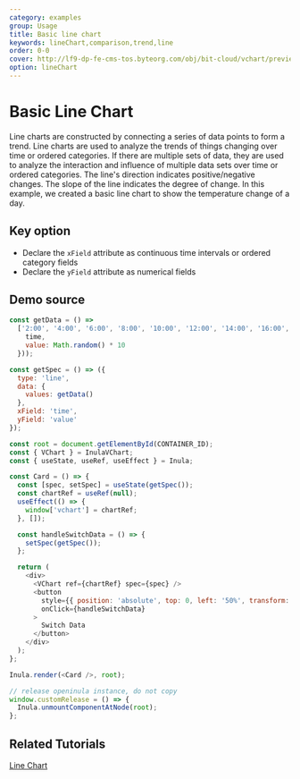 ```yaml
---
category: examples
group: Usage
title: Basic line chart
keywords: lineChart,comparison,trend,line
order: 0-0
cover: http://lf9-dp-fe-cms-tos.byteorg.com/obj/bit-cloud/vchart/preview/line-chart/basic-line.png
option: lineChart
---
```


# Basic Line Chart

Line charts are constructed by connecting a series of data points to form a trend. Line charts are used to analyze the trends of things changing over time or ordered categories. If there are multiple sets of data, they are used to analyze the interaction and influence of multiple data sets over time or ordered categories. The line's direction indicates positive/negative changes. The slope of the line indicates the degree of change. In this example, we created a basic line chart to show the temperature change of a day.

## Key option

- Declare the `xField` attribute as continuous time intervals or ordered category fields
- Declare the `yField` attribute as numerical fields

## Demo source

```javascript livedemo template=openinula-vchart
const getData = () =>
  ['2:00', '4:00', '6:00', '8:00', '10:00', '12:00', '14:00', '16:00', '18:00'].map(time => ({
    time,
    value: Math.random() * 10
  }));

const getSpec = () => ({
  type: 'line',
  data: {
    values: getData()
  },
  xField: 'time',
  yField: 'value'
});

const root = document.getElementById(CONTAINER_ID);
const { VChart } = InulaVChart;
const { useState, useRef, useEffect } = Inula;

const Card = () => {
  const [spec, setSpec] = useState(getSpec());
  const chartRef = useRef(null);
  useEffect(() => {
    window['vchart'] = chartRef;
  }, []);

  const handleSwitchData = () => {
    setSpec(getSpec());
  };

  return (
    <div>
      <VChart ref={chartRef} spec={spec} />
      <button
        style={{ position: 'absolute', top: 0, left: '50%', transform: 'translate(-50%, 0)' }}
        onClick={handleSwitchData}
      >
        Switch Data
      </button>
    </div>
  );
};

Inula.render(<Card />, root);

// release openinula instance, do not copy
window.customRelease = () => {
  Inula.unmountComponentAtNode(root);
};
```

## Related Tutorials

[Line Chart](link)
